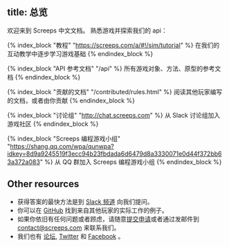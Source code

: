 title: 总览
---
欢迎来到 Screeps 中文文档。 熟悉游戏并探索我们的 api：

{% index_block "教程" "https://screeps.com/a/#!/sim/tutorial" %}
在我们的互动教学中逐步学习游戏基础
{% endindex_block %} 

{% index_block "API 参考文档" "/api" %}
所有游戏对象、方法、原型的参考文档
{% endindex_block %} 

{% index_block "贡献的文档" "/contributed/rules.html" %}
阅读其他玩家编写的文档，或者由你贡献
{% endindex_block %}  

{% index_block "讨论组" "http://chat.screeps.com" %}
从 Slack 讨论组加入游戏社区
{% endindex_block %}

{% index_block "Screeps 编程游戏小组" "https://shang.qq.com/wpa/qunwpa?idkey=8d9a9245519f3ecc94b23fbdada6d6479d8a3330071e0d44f372bb63a372a083" %}
从 QQ 群加入 Screeps 编程游戏小组
{% endindex_block %}

## Other resources

* 获得答案的最快方法是到 [Slack 频道](http://chat.screeps.com) 向我们提问。
* 你可以在 [GitHub](https://github.com/search?o=desc&p=1&q=screeps&s=updated&type=Repositories) 找到来自其他玩家的实际工作的例子。
* 如果你依旧有任何问题或者顾虑，请随意[提交申请](http://support.screeps.com/hc/en-us/requests/new)或者通过发邮件到 [contact@screeps.com](mailto:contact.screeps.com) 来联系我们。
* 我们也有 [论坛](http://support.screeps.com/hc/communities/public/topics), [Twitter](https://twitter.com/ScreepsGame) 和 [Facebook](https://facebook.com/ScreepsGame) 。
